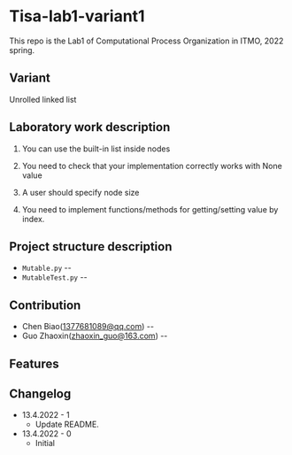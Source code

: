 # Tisa-lab1-variant1
This repo is the Lab1 of Computational Process Organization in ITMO, 2022 spring.

## Variant
Unrolled linked list

## Laboratory work description
1. You can use the built-in list inside nodes

2. You need to check that your implementation correctly works with None value 

3. A user should specify node size

4. You need to implement functions/methods for getting/setting value by index.


## Project structure description
* `Mutable.py` -- 
* `MutableTest.py` -- 

## Contribution
* Chen Biao(1377681089@qq.com) -- 
* Guo Zhaoxin(zhaoxin_guo@163.com) -- 

## Features 

## Changelog 
* 13.4.2022 - 1
  * Update README.
* 13.4.2022 - 0
  * Initial 







